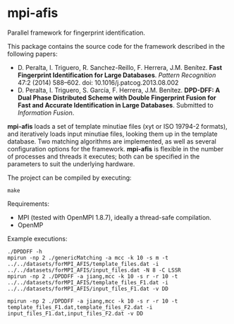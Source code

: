 # mpi-afis
Parallel framework for fingerprint identification.

This package contains the source code for the framework described in the following papers:
- D. Peralta, I. Triguero, R. Sanchez-Reillo, F. Herrera, J.M. Benítez. **Fast Fingerprint Identification for Large Databases**. *Pattern Recognition* 47:2 (2014) 588–602. doi: 10.1016/j.patcog.2013.08.002
- D. Peralta, I. Triguero, S. García, F. Herrera, J.M. Benítez. **DPD-DFF: A Dual Phase Distributed Scheme with Double Fingerprint Fusion for Fast and Accurate Identification in Large Databases**. Submitted to *Information Fusion*.

**mpi-afis** loads a set of template minutiae files (xyt or ISO 19794-2 formats), and iteratively loads input minutiae files, looking them up in the template database. Two matching algorithms are implemented, as well as several configuration options for the framework. **mpi-afis** is flexible in the number of processes and threads it executes; both can be specified in the parameters to suit the underlying hardware.

The project can be compiled by executing:

`make`

Requirements:
- MPI (tested with OpenMPI 1.8.7), ideally a thread-safe compilation.
- OpenMP

Example executions:

```
./DPDDFF -h
mpirun -np 2 ./genericMatching -a mcc -k 10 -s m -t ../../datasets/forMPI_AFIS/template_files.dat -i ../../datasets/forMPI_AFIS/input_files.dat -N 8 -C LSSR
mpirun -np 2 ./DPDDFF -a jiang,mcc -k 10 -s r -r 10 -t ../../datasets/forMPI_AFIS/template_files_F1.dat -i ../../datasets/forMPI_AFIS/input_files_F1.dat -v DD

mpirun -np 2 ./DPDDFF -a jiang,mcc -k 10 -s r -r 10 -t template_files_F1.dat,template_files_F2.dat -i input_files_F1.dat,input_files_F2.dat -v DD
```
